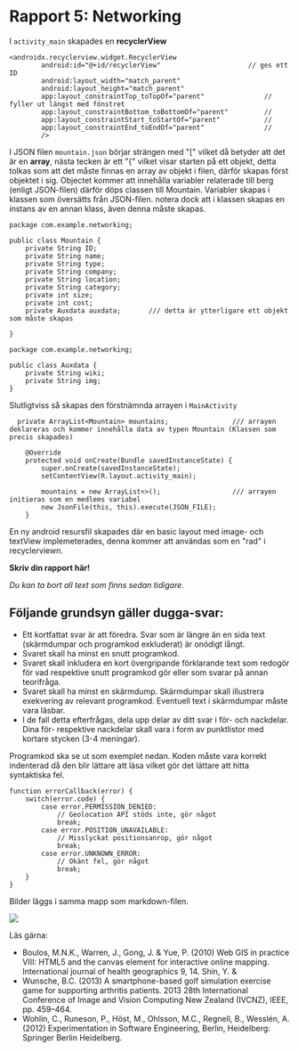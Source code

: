
# Rapport 5: Networking

I `activity_main` skapades en __recyclerView__  

````
<androidx.recyclerview.widget.RecyclerView
        android:id="@+id/recyclerView"                      // ges ett ID
        android:layout_width="match_parent"
        android:layout_height="match_parent"
        app:layout_constraintTop_toTopOf="parent"               // fyller ut längst med fönstret 
        app:layout_constraintBottom_toBottomOf="parent"         //
        app:layout_constraintStart_toStartOf="parent"           //
        app:layout_constraintEnd_toEndOf="parent"               //
        />
````

I JSON filen `mountain.json` börjar strängen med "[" vilket då betyder att det är en __array__, nästa tecken är ett "{" vilket visar starten på ett objekt, detta tolkas som att det måste finnas en array av objekt i filen, därför skapas först objektet i sig.
Objectet kommer att innehålla variabler relaterade till berg (enligt JSON-filen) därför döps classen till Mountain. Variabler skapas i klassen som översätts från JSON-filen. notera dock att i klassen skapas en instans av en annan klass, även denna måste skapas.

````
package com.example.networking;

public class Mountain {
    private String ID;
    private String name;
    private String type;
    private String company;
    private String location;
    private String category;
    private int size;
    private int cost;
    private Auxdata auxdata;       /// detta är ytterligare ett objekt som måste skapas

}
````
````
package com.example.networking;

public class Auxdata {
    private String wiki;
    private String img;
}
````
Slutligtviss så skapas den förstnämnda arrayen i `MainActivity`

````
  private ArrayList<Mountain> mountains;                /// arrayen deklareras och kommer innehålla data av typen Mountain (Klassen som precis skapades) 

    @Override
    protected void onCreate(Bundle savedInstanceState) {
        super.onCreate(savedInstanceState);
        setContentView(R.layout.activity_main);

        mountains = new ArrayList<>();                  /// arrayen initieras som en medlems variabel 
        new JsonFile(this, this).execute(JSON_FILE);
    }
````

En ny android resursfil skapades där en basic layout med image- och textView implemeterades, denna kommer att användas som en "rad" i recyclerviewn. 







**Skriv din rapport här!**

_Du kan ta bort all text som finns sedan tidigare_.

## Följande grundsyn gäller dugga-svar:

- Ett kortfattat svar är att föredra. Svar som är längre än en sida text (skärmdumpar och programkod exkluderat) är onödigt långt.
- Svaret skall ha minst en snutt programkod.
- Svaret skall inkludera en kort övergripande förklarande text som redogör för vad respektive snutt programkod gör eller som svarar på annan teorifråga.
- Svaret skall ha minst en skärmdump. Skärmdumpar skall illustrera exekvering av relevant programkod. Eventuell text i skärmdumpar måste vara läsbar.
- I de fall detta efterfrågas, dela upp delar av ditt svar i för- och nackdelar. Dina för- respektive nackdelar skall vara i form av punktlistor med kortare stycken (3-4 meningar).

Programkod ska se ut som exemplet nedan. Koden måste vara korrekt indenterad då den blir lättare att läsa vilket gör det lättare att hitta syntaktiska fel.

```
function errorCallback(error) {
    switch(error.code) {
        case error.PERMISSION_DENIED:
            // Geolocation API stöds inte, gör något
            break;
        case error.POSITION_UNAVAILABLE:
            // Misslyckat positionsanrop, gör något
            break;
        case error.UNKNOWN_ERROR:
            // Okänt fel, gör något
            break;
    }
}
```

Bilder läggs i samma mapp som markdown-filen.

![](android.png)

Läs gärna:

- Boulos, M.N.K., Warren, J., Gong, J. & Yue, P. (2010) Web GIS in practice VIII: HTML5 and the canvas element for interactive online mapping. International journal of health geographics 9, 14. Shin, Y. &
- Wunsche, B.C. (2013) A smartphone-based golf simulation exercise game for supporting arthritis patients. 2013 28th International Conference of Image and Vision Computing New Zealand (IVCNZ), IEEE, pp. 459–464.
- Wohlin, C., Runeson, P., Höst, M., Ohlsson, M.C., Regnell, B., Wesslén, A. (2012) Experimentation in Software Engineering, Berlin, Heidelberg: Springer Berlin Heidelberg.

